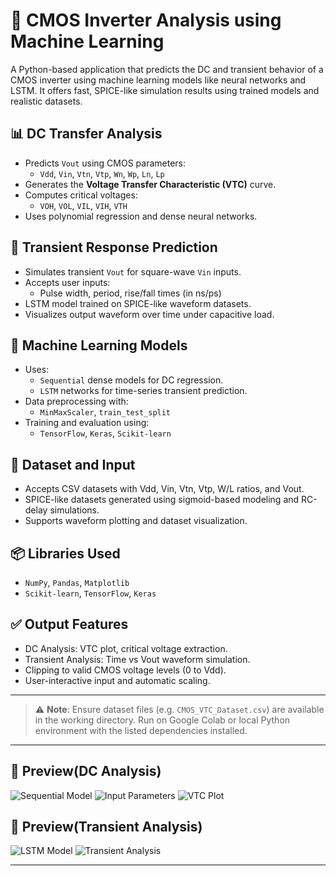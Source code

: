 # 🔌 CMOS Inverter Analysis using Machine Learning

A Python-based application that predicts the DC and transient behavior of a CMOS inverter using machine learning models like neural networks and LSTM. It offers fast, SPICE-like simulation results using trained models and realistic datasets.

## 📊 DC Transfer Analysis
- Predicts `Vout` using CMOS parameters:
  - `Vdd`, `Vin`, `Vtn`, `Vtp`, `Wn`, `Wp`, `Ln`, `Lp`
- Generates the **Voltage Transfer Characteristic (VTC)** curve.
- Computes critical voltages:
  - `VOH`, `VOL`, `VIL`, `VIH`, `VTH`
- Uses polynomial regression and dense neural networks.

## 🔁 Transient Response Prediction
- Simulates transient `Vout` for square-wave `Vin` inputs.
- Accepts user inputs:
  - Pulse width, period, rise/fall times (in ns/ps)
- LSTM model trained on SPICE-like waveform datasets.
- Visualizes output waveform over time under capacitive load.

## 🧠 Machine Learning Models
- Uses:
  - `Sequential` dense models for DC regression.
  - `LSTM` networks for time-series transient prediction.
- Data preprocessing with:
  - `MinMaxScaler`, `train_test_split`
- Training and evaluation using:
  - `TensorFlow`, `Keras`, `Scikit-learn`

## 📁 Dataset and Input
- Accepts CSV datasets with Vdd, Vin, Vtn, Vtp, W/L ratios, and Vout.
- SPICE-like datasets generated using sigmoid-based modeling and RC-delay simulations.
- Supports waveform plotting and dataset visualization.

## 📦 Libraries Used
- `NumPy`, `Pandas`, `Matplotlib`
- `Scikit-learn`, `TensorFlow`, `Keras`

## ✅ Output Features
- DC Analysis: VTC plot, critical voltage extraction.
- Transient Analysis: Time vs Vout waveform simulation.
- Clipping to valid CMOS voltage levels (0 to Vdd).
- User-interactive input and automatic scaling.

---

> ⚠️ **Note**: Ensure dataset files (e.g. `CMOS_VTC_Dataset.csv`) are available in the working directory. Run on Google Colab or local Python environment with the listed dependencies installed.

---

## 📸 Preview(DC Analysis)
![Sequential Model](https://github.com/user-attachments/assets/758079c6-742d-4c93-b32d-07d39081cb7d)
![Input Parameters](https://github.com/user-attachments/assets/8fd979d0-eb1d-4f92-a524-634308cd10b7)
![VTC Plot](https://github.com/user-attachments/assets/8c3410f6-a960-4e52-add0-cebab7fdec2c)

## 📸 Preview(Transient Analysis)
![LSTM Model](https://github.com/user-attachments/assets/5b8ef1b6-cf42-4130-9c13-b4df68a488ec)
![Transient Analysis](https://github.com/user-attachments/assets/d6944af6-5f7a-49fd-9454-922e1f021ace)

---
